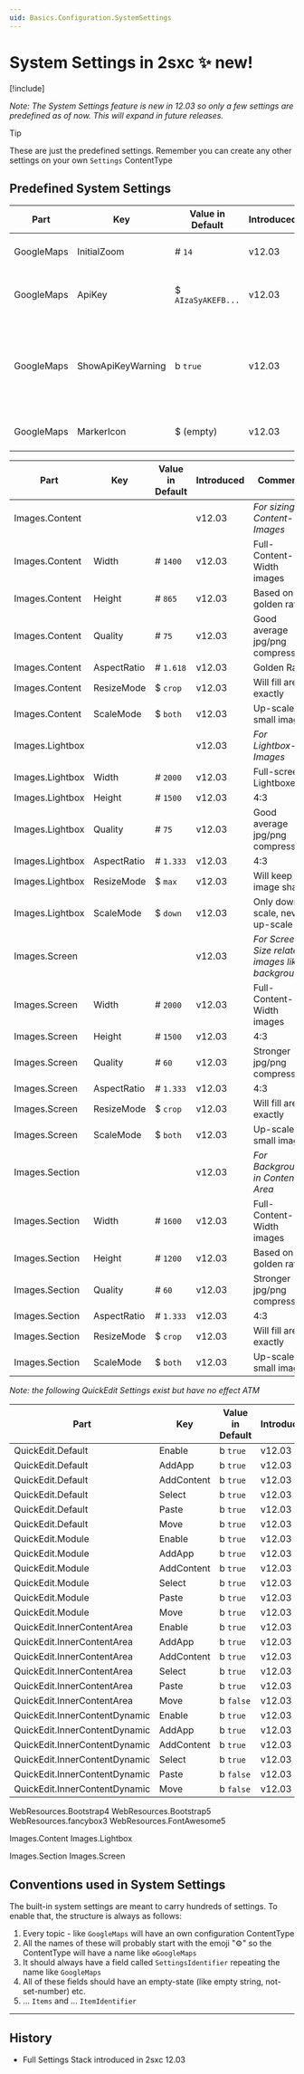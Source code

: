 ```yaml
---
uid: Basics.Configuration.SystemSettings
---
```


# System Settings in 2sxc ✨ new!

[!include[](~/basics/stack/_shared-float-summary.md)]
<style>.context-box-summary .data-configuration { visibility: visible; }</style>

_Note: The System Settings feature is new in 12.03 so only a few settings are predefined as of now. This will expand in future releases._

> [!TIP]
> These are just the predefined settings. 
> Remember you can create any other settings on your own `Settings` ContentType


## Predefined System Settings

| Part                 | Key                  | Value in Default     | Introduced | Comments
| -------------------- | -------------------- | -------------------- | ------ | ---
| GoogleMaps           | InitialZoom          | # `14`               | v12.03 | Initial maps zoom level
| GoogleMaps           | ApiKey               | $ `AIzaSyAKEFB...`   | v12.03 | The API key used to show a Map
| GoogleMaps           | ShowApiKeyWarning    | b `true`             | v12.03 | Show a warning if it's still the default key, which isn't meant for live sites
| GoogleMaps           | MarkerIcon           | $ (empty)            | v12.03 | empty = google default 📍

| Part                 | Key                  | Value in Default     | Introduced | Comments
| -------------------- | -------------------- | -------------------- | ------ | ---
| Images.Content       |                      |                      | v12.03 | *For sizing Content-Images*
| Images.Content       | Width                | # `1400`             | v12.03 | Full-Content-Width images
| Images.Content       | Height               | # `865`              | v12.03 | Based on golden ratio
| Images.Content       | Quality              | # `75`               | v12.03 | Good average jpg/png compression
| Images.Content       | AspectRatio          | # `1.618`            | v12.03 | Golden Ratio
| Images.Content       | ResizeMode           | $ `crop`             | v12.03 | Will fill area exactly
| Images.Content       | ScaleMode            | $ `both`             | v12.03 | Up-scale small images
| Images.Lightbox      |                      |                      | v12.03 | *For Lightbox-Images*
| Images.Lightbox      | Width                | # `2000`             | v12.03 | Full-screen Lightboxes
| Images.Lightbox      | Height               | # `1500`             | v12.03 | 4:3
| Images.Lightbox      | Quality              | # `75`               | v12.03 | Good average jpg/png compression
| Images.Lightbox      | AspectRatio          | # `1.333`            | v12.03 | 4:3
| Images.Lightbox      | ResizeMode           | $ `max`              | v12.03 | Will keep image shape 
| Images.Lightbox      | ScaleMode            | $ `down`             | v12.03 | Only down-scale, never up-scale
| Images.Screen        |                      |                      | v12.03 | *For Screen-Size related images like backgrounds*
| Images.Screen        | Width                | # `2000`             | v12.03 | Full-Content-Width images
| Images.Screen        | Height               | # `1500`             | v12.03 | 4:3
| Images.Screen        | Quality              | # `60`               | v12.03 | Stronger jpg/png compression
| Images.Screen        | AspectRatio          | # `1.333`            | v12.03 | 4:3
| Images.Screen        | ResizeMode           | $ `crop`             | v12.03 | Will fill area exactly
| Images.Screen        | ScaleMode            | $ `both`             | v12.03 | Up-scale small images
| Images.Section       |                      |                      | v12.03 | *For Backgrounds in Content-Area*
| Images.Section       | Width                | # `1600`             | v12.03 | Full-Content-Width images
| Images.Section       | Height               | # `1200`             | v12.03 | Based on golden ratio
| Images.Section       | Quality              | # `60`               | v12.03 | Stronger jpg/png compression
| Images.Section       | AspectRatio          | # `1.333`            | v12.03 | 4:3
| Images.Section       | ResizeMode           | $ `crop`             | v12.03 | Will fill area exactly
| Images.Section       | ScaleMode            | $ `both`             | v12.03 | Up-scale small images




_Note: the following QuickEdit Settings exist but have no effect ATM_

| Part                 | Key                  | Value in Default     | Introduced | Comments
| -------------------- | -------------------- | -------------------- | ------ | ---
| QuickEdit.Default              | Enable     | b `true`             | v12.03 | 
| QuickEdit.Default              | AddApp     | b `true`             | v12.03 | 
| QuickEdit.Default              | AddContent | b `true`             | v12.03 | 
| QuickEdit.Default              | Select     | b `true`             | v12.03 | 
| QuickEdit.Default              | Paste      | b `true`             | v12.03 | 
| QuickEdit.Default              | Move       | b `true`             | v12.03 | 
| QuickEdit.Module               | Enable     | b `true`             | v12.03 | 
| QuickEdit.Module               | AddApp     | b `true`             | v12.03 | 
| QuickEdit.Module               | AddContent | b `true`             | v12.03 | 
| QuickEdit.Module               | Select     | b `true`             | v12.03 | 
| QuickEdit.Module               | Paste      | b `true`             | v12.03 | 
| QuickEdit.Module               | Move       | b `true`             | v12.03 | 
| QuickEdit.InnerContentArea     | Enable     | b `true`             | v12.03 | 
| QuickEdit.InnerContentArea     | AddApp     | b `true`             | v12.03 | 
| QuickEdit.InnerContentArea     | AddContent | b `true`             | v12.03 | 
| QuickEdit.InnerContentArea     | Select     | b `true`             | v12.03 | 
| QuickEdit.InnerContentArea     | Paste      | b `true`             | v12.03 | 
| QuickEdit.InnerContentArea     | Move       | b `false`            | v12.03 | 
| QuickEdit.InnerContentDynamic  | Enable     | b `true`             | v12.03 | 
| QuickEdit.InnerContentDynamic  | AddApp     | b `true`             | v12.03 | 
| QuickEdit.InnerContentDynamic  | AddContent | b `true`             | v12.03 | 
| QuickEdit.InnerContentDynamic  | Select     | b `true`             | v12.03 | 
| QuickEdit.InnerContentDynamic  | Paste      | b `false`            | v12.03 | 
| QuickEdit.InnerContentDynamic  | Move       | b `false`            | v12.03 | 

WebResources.Bootstrap4
WebResources.Bootstrap5
WebResources.fancybox3
WebResources.FontAwesome5

Images.Content
Images.Lightbox

Images.Section
Images.Screen


## Conventions used in System Settings

The built-in system settings are meant to carry hundreds of settings. To enable that, the structure is always as follows:

1. Every topic - like `GoogleMaps` will have an own configuration ContentType
1. All the names of these will probably start with the emoji "⚙️" so the ContentType will have a name like `⚙️GoogleMaps`
1. It should always have a field called `SettingsIdentifier` repeating the name like `GoogleMaps`
1. All of these fields should have an empty-state (like empty string, not-set-number) etc.
1. ... `Items` and ... `ItemIdentifier`

---

## History

* Full Settings Stack introduced in 2sxc 12.03